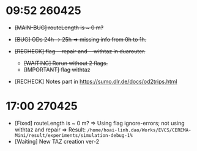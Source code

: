 # 09:52 260425
- ~~[MAIN-BUG] routeLength is ~ 0 m?~~ 
- ~~[BUG] ODs 24h -> 25h => missing info from 0h to 1h.~~
- ~~[RECHECK] flag --repair and --withtaz in duarouter.~~
    - ~~[WAITING] Rerun without 2 flags.~~
    - ~~[IMPORTANT] flag withtaz~~

- [RECHECK] Notes part in https://sumo.dlr.de/docs/od2trips.html

# 17:00 270425
- [Fixed] routeLength is ~ 0 m? 
=> Using flag ignore-errors; not using withtaz and repair
=> Result: `/home/hoai-linh.dao/Works/EVCS/CEREMA-Mini/result/experiments/simulation-debug-1%`
- [Waiting] New TAZ creation ver-2

